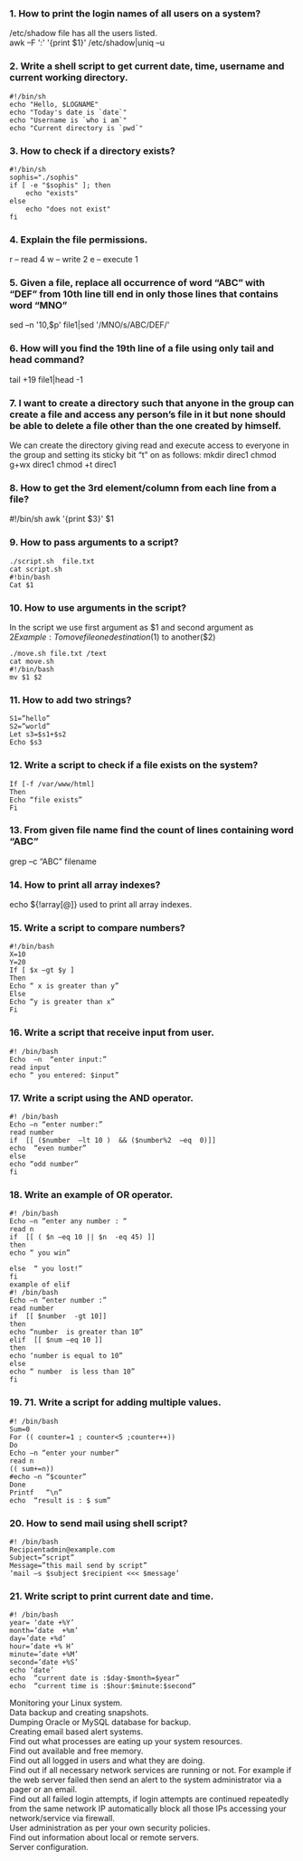 ### 1. How to print the login names of all users on a system? 
/etc/shadow file has all the users listed.   
awk –F ':' '{print $1}' /etc/shadow|uniq –u

### 2. Write a shell script to get current date, time, username and current working directory.
```shellScripting
#!/bin/sh
echo "Hello, $LOGNAME"
echo "Today's date is `date`"
echo "Username is `who i am`"
echo "Current directory is `pwd`"
```
### 3. How to check if a directory exists?
```
#!/bin/sh
sophis="./sophis"
if [ -e "$sophis" ]; then
    echo "exists"
else
    echo "does not exist"
fi

```
### 4. Explain the file permissions.
r – read 4
w – write 2
e – execute 1

### 5. Given a file, replace all occurrence of word “ABC” with “DEF” from 10th line till end in only those lines that contains word “MNO” 
sed –n '10,$p' file1|sed '/MNO/s/ABC/DEF/'

### 6. How will you find the 19th line of a file using only tail and head command? 
tail +19 file1|head -1 

### 7.  I want to create a directory such that anyone in the group can create a file and access any person’s file in it but none should be able to delete a file other than the one created by himself. 
We can create the directory giving read and execute access to everyone in the group and setting its sticky bit “t” on as follows: 
mkdir direc1
chmod g+wx direc1
chmod +t direc1
### 8.  How to get the 3rd element/column from each line from a file?   
#!/bin/sh
awk '{print $3}' $1
### 9. How to pass arguments to a script?
```
./script.sh  file.txt
cat script.sh
#!bin/bash
Cat $1
```
### 10. How to use arguments in the script?
In the script we use first argument as $1 and second argument as $2 
Example: To move file one destination($1) to another($2)
```
./move.sh file.txt /text
cat move.sh
#!/bin/bash
mv $1 $2
```
### 11. How to add two strings?
```
S1=”hello”
S2=”world”
Let s3=$s1+$s2
Echo $s3
```
### 12. Write a script to check if a file exists on the system?
```
If [-f /var/www/html]
Then 
Echo “file exists”
Fi

```
### 13. From given file name find the count of lines containing word  “ABC”
grep –c “ABC” filename

### 14. How to print all array indexes?
echo ${!array[@]} used to print all array indexes.

### 15. Write a script to compare numbers?
```
#!/bin/bash
X=10
Y=20
If [ $x –gt $y ]
Then 
Echo “ x is greater than y”
Else 
Echo “y is greater than x”
Fi
```
### 16. Write a script that receive input from user.
```
#! /bin/bash
Echo  –n  “enter input:”
read input
echo “ you entered: $input”
```
### 17.  Write a script using the AND operator.
```
#! /bin/bash
Echo –n “enter number:”
read number
if  [[ ($number  –lt 10 )  && ($number%2  –eq  0)]]
echo  “even number”
else 
echo “odd number”
fi
```

### 18.  Write an example of OR operator.
```
#! /bin/bash
Echo –n “enter any number : “
read n
if  [[ ( $n –eq 10 || $n  -eq 45) ]]
then 
echo “ you win”

else  “ you lost!”
fi
example of elif 
#! /bin/bash
Echo –n “enter number :”
read number 
if  [[ $number  -gt 10]]
then 
echo “number  is greater than 10”
elif  [[ $num –eq 10 ]]
then 
echo ‘number is equal to 10”
else 
echo “ number  is less than 10”
fi
```
### 19. 71. Write a script for adding multiple values.
```
#! /bin/bash
Sum=0
For (( counter=1 ; counter<5 ;counter++))
Do
Echo –n “enter your number”
read n
(( sum+=n))
#echo –n “$counter”
Done 
Printf   “\n”
echo  “result is : $ sum”
```

### 20. How to send mail using shell script?
```
#! /bin/bash
Recipientadmin@example.com
Subject=”script”
Message=”this mail send by script”
‘mail –s $subject $recipient <<< $message’
```
### 21. Write script to print current date and time.
```
#! /bin/bash
year= ‘date +%Y’
month=’date  +%m’
day=’date +%d’
hour=’date +% H’
minute=’date +%M’
second=’date +%S’
echo ‘date’
echo  “current date is :$day-$month=$year”
echo  “current time is :$hour:$minute:$second”
```

Monitoring your Linux system.   
Data backup and creating snapshots.   
Dumping Oracle or MySQL database for backup.    
Creating email based alert systems.    
Find out what processes are eating up your system resources.   
Find out available and free memory.   
Find out all logged in users and what they are doing.   
Find out if all necessary network services are running or not. For example if the web server failed then send an alert to the system administrator via a pager or an email.     
Find out all failed login attempts, if login attempts are continued repeatedly from the same network IP automatically block all those IPs accessing your network/service via firewall.    
User administration as per your own security policies.    
Find out information about local or remote servers.    
Server configuration.    
